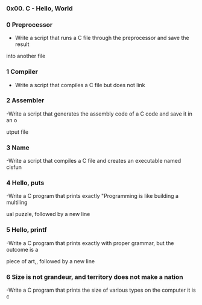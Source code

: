 ### 0x00. C - Hello, World                                                                                                                               

### 0 Preprocessor                                                                                                                                       

- Write a script that runs a C file through the preprocessor and save the result                                                                        

 into another file                                                                                                                                       

### 1 Compiler                                                                                                                                           

- Write a script that compiles a C file but does not link                                                                                                

### 2 Assembler                                                                                                                                          

-Write a script that generates the assembly code of a C code and save it in an o                                                                        

utput file                                                                                                                                               

### 3 Name                                                                                                                                               

-Write a script that compiles a C file and creates an executable named cisfun                                                                            

### 4 Hello, puts                                                                                                                                        

-Write a C program that prints exactly "Programming is like building a multiling                                                                       

ual puzzle, followed by a new line                                                                                                                       

### 5 Hello, printf                                                                                                                                      

-Write a C program that prints exactly with proper grammar, but the outcome is a                                                                        

 piece of art,, followed by a new line                                                                                                                   

### 6 Size is not grandeur, and territory does not make a nation                                                                                         

-Write a C program that prints the size of various types on the computer it is c                                                                        



